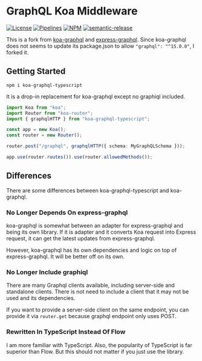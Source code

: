 # GraphQL Koa Middleware

[![License][license_badge]][license] [![Pipelines][pipelines_badge]][pipelines] [![NPM][npm_badge]][npm] [![semantic-release][semantic_release_badge]][semantic_release]

This is a fork from [koa-graphql] and [express-graphql]. Since koa-graphql does not seems to update its package.json to allow `"graphql": "^15.0.0"`, I forked it.

## Getting Started

```
npm i koa-graphql-typescript
```

It is a drop-in replacement for koa-graphql except no graphiql included.

```typescript
import Koa from "koa";
import Router from "koa-router";
import { graphqlHTTP } from "koa-graphql-typescript";

const app = new Koa();
const router = new Router();

router.post("/graphql", graphqlHTTP({ schema: MyGraphQLSchema }));

app.use(router.routes()).use(router.allowedMethods());
```

## Differences

There are some differences between koa-graphql-typescript and koa-graphql.

### No Longer Depends On express-graphql

koa-graphql is somewhat between an adapter for express-graphql and being its own library. If it is adapter and it converts Koa request into Express request, it can get the latest updates from express-graphql.

However, koa-graphql has its own dependencies and logic on top of express-graphql. It will be better off on its own.

### No Longer Include graphiql

There are many Graphql clients available, including server-side and standalone clients. There is not need to include a client that it may not be used and its dependencies.

If you want to provide a server-side client on the same endpoint, you can provide it via `router.get` because graphql endpoint only uses POST.

### Rewritten In TypeScript Instead Of Flow

I am more familiar with TypeScript. Also, the popularity of TypeScript is far superior than Flow. But this should not matter if you just use the library.

[license]: ./LICENSE
[license_badge]: https://img.shields.io/badge/license-Apache--2.0-green.svg
[pipelines]: https://github.com/joshuaavalon/koa-graphql-typescript/actions/workflows/main.yml
[pipelines_badge]: https://github.com/joshuaavalon/koa-graphql-typescript/actions/workflows/main.yml/badge.svg
[npm]: https://www.npmjs.com/package/koa-graphql-typescript
[npm_badge]: https://img.shields.io/npm/v/koa-graphql-typescript/latest.svg
[semantic_release]: https://github.com/semantic-release/semantic-release
[semantic_release_badge]: https://img.shields.io/badge/%20%20%F0%9F%93%A6%F0%9F%9A%80-semantic--release-e10079.svg
[koa-graphql]: https://github.com/graphql-community/koa-graphql
[express-graphql]: https://github.com/graphql/express-graphql
